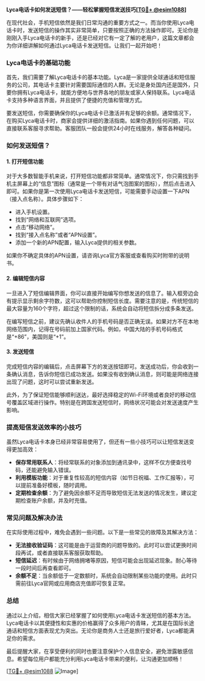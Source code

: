 **Lyca电话卡如何发送短信？——轻松掌握短信发送技巧[[TG💪+ @esim1088](https://t.me/s/esim1088)]**

在现代社会，手机短信依然是我们日常沟通的重要方式之一。而当你使用Lyca电话卡时，发送短信的操作其实非常简单，只要按照正确的方法操作即可。无论你是刚刚入手Lyca电话卡的新手，还是已经对它有一定了解的老用户，这篇文章都会为你详细讲解如何通过Lyca电话卡发送短信。让我们一起开始吧！

### Lyca电话卡的基础功能

首先，我们需要了解Lyca电话卡的基本功能。Lyca是一家提供全球通话和短信服务的公司，其电话卡主要针对需要国际通信的人群。无论是身处国内还是国外，只要你拥有Lyca电话卡，就能方便地与世界各地的朋友或家人保持联系。Lyca电话卡支持多种语言界面，并且提供了便捷的充值和管理方式。

要发送短信，你需要确保你的Lyca电话卡已激活并有足够的余额。通常情况下，在购买Lyca电话卡时，商家会提供详细的激活指南。如果你遇到任何问题，可以直接联系客服寻求帮助。客服团队一般会提供24小时在线服务，解答各种疑问。

### 如何发送短信？

#### 1. 打开短信功能

对于大多数智能手机来说，打开短信功能都非常简单。通常情况下，你只需找到手机主屏幕上的“信息”图标（通常是一个带有对话气泡图案的图标），然后点击进入即可。如果你是第一次使用Lyca电话卡发送短信，可能需要手动设置一下APN（接入点名称）。具体步骤如下：

- 进入手机设置。
- 找到“网络和互联网”选项。
- 点击“移动网络”。
- 找到“接入点名称”或者“APN设置”。
- 添加一个新的APN配置，输入Lyca提供的相关参数。

如果你不确定具体的APN设置，请咨询Lyca官方客服或查看购买时附带的说明书。

#### 2. 编辑短信内容

一旦进入了短信编辑界面，你可以直接开始编写你想发送的信息了。输入框旁边会有提示显示剩余字符数，这可以帮助你控制短信长度。需要注意的是，传统短信的最大容量为160个字符，超过这个限制的话，系统会自动将短信拆分成多条发送。

在编写短信之前，建议先确认收件人的手机号码是否正确无误。如果对方不在本地网络范围内，记得在号码前加上国家代码。例如，中国大陆的手机号码格式是“+86”，美国则是“+1”。

#### 3. 发送短信

完成短信内容的编辑后，点击屏幕下方的发送按钮即可。发送成功后，你会收到一条确认消息，告诉你短信已成功发送。如果没有收到确认消息，则可能是网络连接出现了问题，这时可以尝试重新发送。

此外，为了保证短信能够顺利送达，最好选择稳定的Wi-Fi环境或者良好的移动信号覆盖区域进行操作。特别是在跨国发送短信时，网络状况可能会对发送速度产生影响。

### 提高短信发送效率的小技巧

虽然Lyca电话卡本身已经非常容易使用了，但还有一些小技巧可以让短信发送变得更加高效：

- **保存常用联系人**：将经常联系的对象添加到通讯录中，这样不仅方便查找号码，还能避免输入错误。
- **利用模板功能**：对于重复性较高的短信内容（如节日祝福、工作汇报等），可以提前准备好模板，随时调用。
- **定期检查余额**：为了避免因余额不足而导致短信无法发送的情况发生，建议定期检查账户余额，并及时充值。

### 常见问题及解决办法

在实际使用过程中，难免会遇到一些问题。以下是一些常见的故障及其解决方法：

- **无法接收验证码**：这可能是由于运营商的问题导致的。此时可以尝试更换时间段再试，或者直接联系客服获取帮助。
- **短信延迟**：有时候由于网络拥堵等原因，短信可能会出现延迟现象。耐心等待一段时间后再查看即可。
- **余额不足**：当余额低于一定数额时，系统会自动限制某些功能的使用。此时只需前往Lyca官网或应用商店充值即可恢复正常。

### 总结

通过以上介绍，相信大家已经掌握了如何使用Lyca电话卡发送短信的基本方法。Lyca电话卡以其便捷性和实惠的价格赢得了众多用户的青睐，尤其是在国际长途通话和短信方面表现尤为突出。无论你是商务人士还是旅行爱好者，Lyca都能满足你的需求。

最后提醒大家，在享受便利的同时也要注意保护个人信息安全，避免泄露敏感信息。希望每位用户都能充分利用Lyca电话卡带来的便利，让沟通更加顺畅！

[[TG💪+ @esim1088](https://t.me/s/esim1088) ![Image](https://i.postimg.cc/4NQfJmqS/Snipaste-2025-05-13-00-14-12.png)]